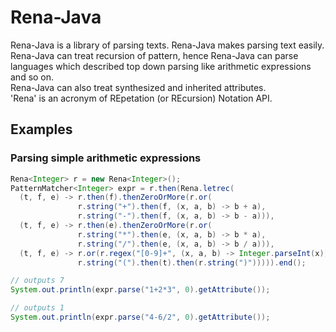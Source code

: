 # Rena-Java
Rena-Java is a library of parsing texts. Rena-Java makes parsing text easily.  
Rena-Java can treat recursion of pattern, hence Rena-Java can parse languages which described top down parsing
like arithmetic expressions and so on.  
Rena-Java can also treat synthesized and inherited attributes.  
'Rena' is an acronym of REpetation (or REcursion) Notation API.  

## Examples

### Parsing simple arithmetic expressions
```java
Rena<Integer> r = new Rena<Integer>();
PatternMatcher<Integer> expr = r.then(Rena.letrec(
  (t, f, e) -> r.then(f).thenZeroOrMore(r.or(
               r.string("+").then(f, (x, a, b) -> b + a),
               r.string("-").then(f, (x, a, b) -> b - a))),
  (t, f, e) -> r.then(e).thenZeroOrMore(r.or(
               r.string("*").then(e, (x, a, b) -> b * a),
			   r.string("/").then(e, (x, a, b) -> b / a))),
  (t, f, e) -> r.or(r.regex("[0-9]+", (x, a, b) -> Integer.parseInt(x)),
               r.string("(").then(t).then(r.string(")"))))).end();

// outputs 7
System.out.println(expr.parse("1+2*3", 0).getAttribute());

// outputs 1
System.out.println(expr.parse("4-6/2", 0).getAttribute());
```
